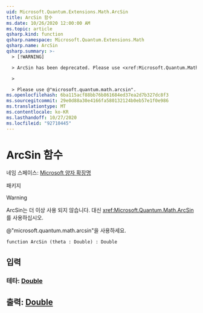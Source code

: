 ```yaml
---
uid: Microsoft.Quantum.Extensions.Math.ArcSin
title: ArcSin 함수
ms.date: 10/26/2020 12:00:00 AM
ms.topic: article
qsharp.kind: function
qsharp.namespace: Microsoft.Quantum.Extensions.Math
qsharp.name: ArcSin
qsharp.summary: >-
  > [!WARNING]

  > ArcSin has been deprecated. Please use <xref:Microsoft.Quantum.Math.ArcSin> instead.

  >

  > Please use @"microsoft.quantum.math.arcsin".
ms.openlocfilehash: 6ba115acf88bb76b861684ed37ea2d7b327dc8f3
ms.sourcegitcommit: 29e0d88a30e4166fa580132124b0eb57e1f0e986
ms.translationtype: MT
ms.contentlocale: ko-KR
ms.lasthandoff: 10/27/2020
ms.locfileid: "92710445"
---
```

# <a name="arcsin-function"></a>ArcSin 함수

네임 스페이스: [Microsoft 양자 확장명](xref:Microsoft.Quantum.Extensions.Math)

패키지 [](https://nuget.org/packages/)


> [!WARNING]
> ArcSin는 더 이상 사용 되지 않습니다. 대신 <xref:Microsoft.Quantum.Math.ArcSin>를 사용하십시오.
>
> @"microsoft.quantum.math.arcsin"을 사용하세요.



```qsharp
function ArcSin (theta : Double) : Double
```


## <a name="input"></a>입력

### <a name="theta--double"></a>테타: [Double](xref:microsoft.quantum.lang-ref.double)





## <a name="output--double"></a>출력: [Double](xref:microsoft.quantum.lang-ref.double)

